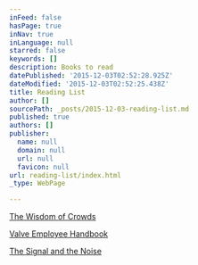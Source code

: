 ```yaml
---
inFeed: false
hasPage: true
inNav: true
inLanguage: null
starred: false
keywords: []
description: Books to read
datePublished: '2015-12-03T02:52:28.925Z'
dateModified: '2015-12-03T02:52:25.438Z'
title: Reading List
author: []
sourcePath: _posts/2015-12-03-reading-list.md
published: true
authors: []
publisher:
  name: null
  domain: null
  url: null
  favicon: null
url: reading-list/index.html
_type: WebPage

---
```

[The Wisdom of Crowds][0]

[Valve Employee Handbook][1]

[The Signal and the Noise][2]

[0]: http://www.amazon.com/Wisdom-Crowds-James-Surowiecki/dp/0385721706/ref=sr_1_sc_1?ie=UTF8&qid=1449107658&sr=8-1-spell
[1]: http://www.valvesoftware.com/company/Valve_Handbook_LowRes.pdf
[2]: http://www.amazon.com/Signal-Noise-Many-Predictions-Fail--but/dp/0143125087/ref=sr_1_1?ie=UTF8&qid=1449108094&sr=8-1&keywords=prediction+nate+silver